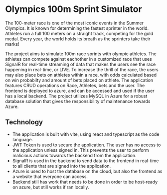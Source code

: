 # Olympics 100m Sprint Simulator

The 100-meter race is one of the most iconic events in the Summer Olympics. It is known for determining the fastest sprinter in the world. Athletes run a full 100 meters on a straight track, competing for the gold medal. Every year, the world holds its breath as the sprinters take their marks!

The project aims to simulate 100m race sprints with olympic athletes. The athletes can compete against eachother in a customized race that uses SignalR for real-time streaming of data that makes the users see the race happening in real-time, or LIVE. To increase the thrill of the race, the users may also place bets on athletes within a race, with odds calculated based on win probabilty and amount of bets placed on athlete.
The application features CRUD operations on Race, Athletes, bets and the user. The frontend is deployed to azure, and can be accessed and used if the user has a local backend. The project utilizes MySQL in Azure for a robust database solution that gives the responsibility of maintenance towards Azure. 



## Technology

- The application is built with vite, using react and typescript as the code language. 
- JWT Token is used to secure the application. The user has no access to the application unless signed in. This prevents the user to perform malicious actions towards the backend from the application. 
- SignalR is used in the backend to send data to the frontend in real-time to all clients that are signed into the application. 
- Azure is used to host the database on the cloud, but also the frontend as a website that everyone can access.
- Backend still has work that needs to be done in order to be host-ready on azure, but still works if ran locally. 
